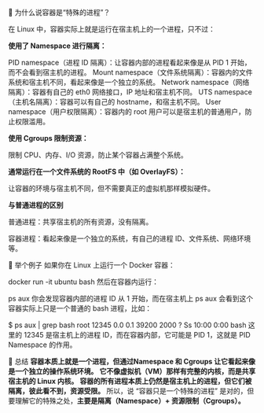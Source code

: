 🌱 为什么说容器是“特殊的进程”？

在 Linux 中，容器实际上就是运行在宿主机上的一个进程，只不过：

**使用了 Namespace 进行隔离：**

PID namespace（进程 ID 隔离）：让容器内部的进程看起来像是从 PID 1 开始，而不会看到宿主机的进程。
Mount namespace（文件系统隔离）：容器内的文件系统和宿主机不同，看起来像是一个独立的系统。
Network namespace（网络隔离）：容器有自己的 eth0 网络接口，IP 地址和宿主机不同。
UTS namespace（主机名隔离）：容器可以有自己的 hostname，和宿主机不同。
User namespace（用户权限隔离）：容器内的 root 用户可以是宿主机的普通用户，防止权限滥用。

**使用 Cgroups 限制资源：**

限制 CPU、内存、I/O 资源，防止某个容器占满整个系统。

**通常运行在一个文件系统的 RootFS 中（如 OverlayFS）：**

让容器的环境与宿主机不同，但不需要真正的虚拟机那样模拟硬件。

**与普通进程的区别**

普通进程：共享宿主机的所有资源，没有隔离。

容器进程：看起来像是一个独立的系统，有自己的进程 ID、文件系统、网络环境等。

🌟 举个例子
如果你在 Linux 上运行一个 Docker 容器：

docker run -it ubuntu bash
然后在容器内运行：

ps aux
你会发现容器内部的进程 ID 从 1 开始，而在宿主机上 ps aux 会看到这个容器实际上只是一个普通的 bash 进程，比如：

$ ps aux | grep bash
root      12345  0.0  0.1  39200  2000 ?        Ss   10:00   0:00 bash
这里的 12345 是宿主机上的进程 ID，而在容器内部，它可能是 PID 1，这就是 PID Namespace 的作用。

🚀 总结
**容器本质上就是一个进程，但通过Namespace 和 Cgroups 让它看起来像是一个独立的操作系统环境。**
**它不像虚拟机（VM）那样有完整的内核，而是共享宿主机的 Linux 内核。**
**容器的所有进程本质上仍然是宿主机上的进程，但它们被隔离，彼此看不到，资源受限。**
所以，说 “容器只是一个特殊的进程” 是对的，但要理解它的特殊之处，**主要是隔离（Namespace）+ 资源限制（Cgroups）。**
